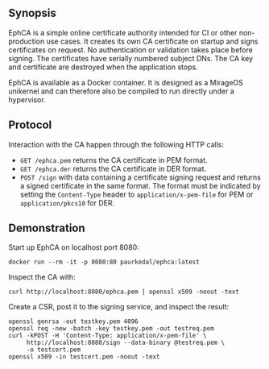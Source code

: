 ## Synopsis

EphCA is a simple online certificate authority intended for CI or other
non-production use cases.  It creates its own CA certificate on startup and
signs certificates on request.  No authentication or validation takes place
before signing.  The certificates have serially numbered subject DNs.  The
CA key and certificate are destroyed when the application stops.

EphCA is available as a Docker container.  It is designed as a MirageOS
unikernel and can therefore also be compiled to run directly under a
hypervisor.

## Protocol

Interaction with the CA happen through the following HTTP calls:

  - `GET /ephca.pem` returns the CA certificate in PEM format.
  - `GET /ephca.der` returns the CA certificate in DER format.
  - `POST /sign` with data containing a certificate signing request and
    returns a signed certificate in the same format. The format must be
    indicated by setting the `Content-Type` header to
    `application/x-pem-file` for PEM or `application/pkcs10` for DER.

## Demonstration

Start up EphCA on localhost port 8080:

    docker run --rm -it -p 8080:80 paurkedal/ephca:latest

Inspect the CA with:

    curl http://localhost:8080/ephca.pem | openssl x509 -noout -text

Create a CSR, post it to the signing service, and inspect the result:

    openssl genrsa -out testkey.pem 4096
    openssl req -new -batch -key testkey.pem -out testreq.pem
    curl -kPOST -H 'Content-Type: application/x-pem-file' \
         http://localhost:8080/sign --data-binary @testreq.pem \
         -o testcert.pem
    openssl x509 -in testcert.pem -noout -text
